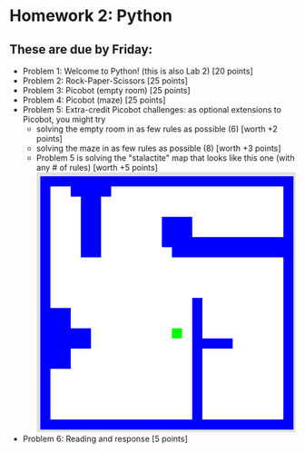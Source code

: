 # Homework 2: Python

## These are due by Friday:

- Problem 1: Welcome to Python! (this is also Lab 2) [20 points] 
- Problem 2: Rock-Paper-Scissors [25 points] 
- Problem 3: Picobot (empty room) [25 points] 
- Problem 4: Picobot (maze) [25 points] 
- Problem 5: Extra-credit Picobot challenges: as optional extensions to Picobot, you might try
    - solving the empty room in as few rules as possible (6)   [worth +2 points]
    - solving the maze in as few rules as possible (8)   [worth +3 points]
    - Problem 5 is solving the "stalactite" map that looks like this one (with any # of rules)   [worth +5 points]
        ![small stalactite map](picobotExCr.png)
- Problem 6: Reading and response [5 points] 

